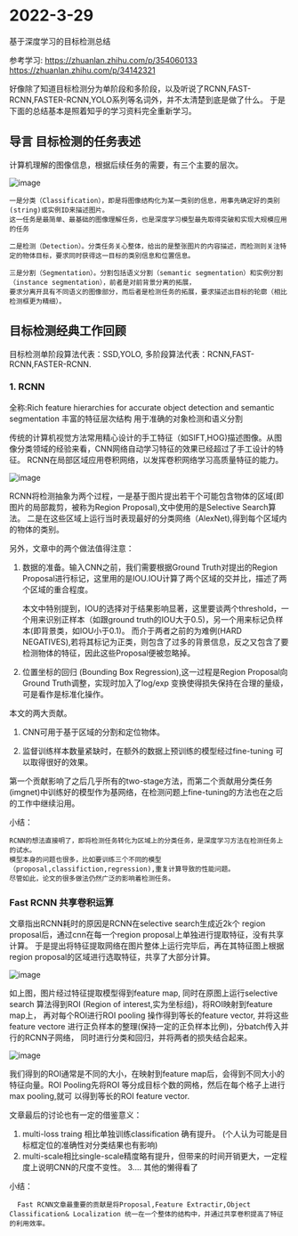 # 2022-3-29

  基于深度学习的目标检测总结
  
  参考学习: 
      https://zhuanlan.zhihu.com/p/354060133
      https://zhuanlan.zhihu.com/p/34142321
  
  好像除了知道目标检测分为单阶段和多阶段，以及听说了RCNN,FAST-RCNN,FASTER-RCNN,YOLO系列等名词外，并不太清楚到底是做了什么。
  于是下面的总结基本是照着知乎的学习资料完全重新学习。
  
  ## 导言 目标检测的任务表述
  
  计算机理解的图像信息，根据后续任务的需要，有三个主要的层次。
  
  ![image](https://user-images.githubusercontent.com/31475416/160522491-699a6706-0970-47cb-8b0f-cfdb06c69722.png)

    一是分类（Classification），即是将图像结构化为某一类别的信息，用事先确定好的类别(string)或实例ID来描述图片。
    这一任务是最简单、最基础的图像理解任务，也是深度学习模型最先取得突破和实现大规模应用的任务

    二是检测（Detection）。分类任务关心整体，给出的是整张图片的内容描述，而检测则关注特定的物体目标，要求同时获得这一目标的类别信息和位置信息。
 
    三是分割（Segmentation）。分割包括语义分割（semantic segmentation）和实例分割（instance segmentation），前者是对前背景分离的拓展，
    要求分离开具有不同语义的图像部分，而后者是检测任务的拓展，要求描述出目标的轮廓（相比检测框更为精细）。
    
 ## 目标检测经典工作回顾
 
  目标检测单阶段算法代表：SSD,YOLO, 多阶段算法代表：RCNN,FAST-RCNN,FASTER-RCNN.
  
  ### 1. RCNN
  
   全称:Rich feature hierarchies for accurate object detection and semantic segmentation 
        丰富的特征层次结构 用于准确的对象检测和语义分割
        
   传统的计算机视觉方法常用精心设计的手工特征（如SIFT,HOG)描述图像。从图像分类领域的经验来看，CNN网络自动学习特征的效果已经超过了手工设计的特征。
   RCNN在局部区域应用卷积网络，以发挥卷积网络学习高质量特征的能力。
   
   ![image](https://user-images.githubusercontent.com/31475416/160523875-559186f8-8ca1-4c2c-b717-c9a0fd5e5167.png)

   RCNN将检测抽象为两个过程，一是基于图片提出若干个可能包含物体的区域(即图片的局部裁剪，被称为Region Proposal),文中使用的是Selective Search算法。
   二是在这些区域上运行当时表现最好的分类网络（AlexNet),得到每个区域内的物体的类别。
   
   另外，文章中的两个做法值得注意：
   
   1. 数据的准备。输入CNN之前，我们需要根据Ground Truth对提出的Region Proposal进行标记，这里用的是IOU.IOU计算了两个区域的交并比，描述了两个区域的重合程度。
        
      本文中特别提到，IOU的选择对于结果影响显著，这里要谈两个threshold，一个用来识别正样本（如跟ground truth的IOU大于0.5)，另一个用来标记负样本(即背景类，如IOU小于0.1)。
      而介于两者之前的为难例(HARD NEGATIVES),若将其标记为正类，则包含了过多的背景信息，反之又包含了要检测物体的特征，因此这些Proposal便被忽略掉。
      
   2. 位置坐标的回归 (Bounding Box Regression),这一过程是Region Proposal向Ground Truth调整，实现时加入了log/exp 变换使得损失保持在合理的量级，可是看作是标准化操作。

  本文的两大贡献。
  
  1. CNN可用于基于区域的分割和定位物体。
 
  2. 监督训练样本数量紧缺时，在额外的数据上预训练的模型经过fine-tuning 可以取得很好的效果。

  第一个贡献影响了之后几乎所有的two-stage方法，而第二个贡献用分类任务(imgnet)中训练好的模型作为基网络，在检测问题上fine-tuning的方法也在之后的工作中继续沿用。


 小结：
    
    RCNN的想法直接明了，即将检测任务转化为区域上的分类任务，是深度学习方法在检测任务上的试水。
    模型本身的问题也很多，比如要训练三个不同的模型（proposal,classifiction,regression),重复计算导致的性能问题。 
    尽管如此，论文的很多做法仍然广泛的影响着检测任务。
    

### Fast RCNN 共享卷积运算

 文章指出RCNN耗时的原因是RCNN在selective search生成近2k个 region proposal后，通过cnn在每一个region proposal上单独进行提取特征，没有共享计算。
 于是提出将特征提取网络在图片整体上运行完毕后，再在其特征图上根据region proposal的区域进行选取特征，共享了大部分计算。
 
 ![image](https://user-images.githubusercontent.com/31475416/160545615-32164372-90e0-4ca3-95cd-2d1f29a3a65b.png)

  如上图，图片经过特征提取模型得到feature map, 同时在原图上运行selective search 算法得到ROI (Region of interest,实为坐标组)，将ROI映射到feature map上，
  再对每个ROI进行ROI pooling 操作得到等长的feature vector, 并将这些feature vectore 进行正负样本的整理(保持一定的正负样本比例)，分batch传入并行的RCNN子网络，
  同时进行分类和回归，并将两者的损失结合起来。
  
  ![image](https://user-images.githubusercontent.com/31475416/160547001-5bc0f3f6-a501-440d-97aa-7003e4dba491.png)

  我们得到的ROI通常是不同的大小，在映射到feature map后，会得到不同大小的特征向量。ROI Pooling先将ROI 等分成目标个数的网格，然后在每个格子上进行max pooling,就可
  以得到等长的ROI feature vector.
  
  文章最后的讨论也有一定的借鉴意义：
  
  1. multi-loss traing 相比单独训练classification 确有提升。 (个人认为可能是目标框定位的准确性对分类结果也有影响)
  2. multi-scale相比single-scale精度略有提升，但带来的时间开销更大，一定程度上说明CNN的尺度不变性。
  3.... 其他的懒得看了 
  
  小结：
      
      Fast RCNN文章最重要的贡献是将Proposal,Feature Extractir,Object Classification& Localization 统一在一个整体的结构中，并通过共享卷积提高了特征的利用效率。
      
      
 
  
  
